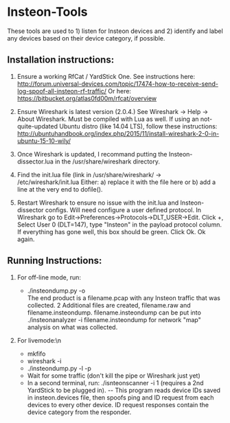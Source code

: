 # Insteon-Tools

These tools are used to 1) listen for Insteon devices and 2) identify and label any devices based on their device category, if possible.

## Installation instructions:
1) Ensure a working RfCat / YardStick One. See instructions here: http://forum.universal-devices.com/topic/17474-how-to-receive-send-log-spoof-all-insteon-rf-traffic/ 
Or here: https://bitbucket.org/atlas0fd00m/rfcat/overview

2) Ensure Wireshark is latest version (2.0.4.) See Wireshark -> Help -> About Wireshark. Must be compiled with Lua as well. If using an not-quite-updated Ubuntu distro (like 14.04 LTS), follow these instructions: http://ubuntuhandbook.org/index.php/2015/11/install-wireshark-2-0-in-ubuntu-15-10-wily/

3) Once Wireshark is updated, I recommand putting the Insteon-dissector.lua in the /usr/share/wireshark directory. 

4) Find the init.lua file (link in /usr/share/wireshark/ -> /etc/wireshark/init.lua 
   Either: a) replace it with the file here or 
           b) add a line at the very end to dofile(<path to Insteon-dissector.lua>).
           
5) Restart Wireshark to ensure no issue with the init.lua and Insteon-dissector configs. Will need configure a user defined protocol. In Wireshark go to  Edit->Preferences->Protocols->DLT_USER->Edit. Click +, Select User 0 (DLT=147), type "Insteon" in the payload protocol column. If everything has gone well, this box should be green. Click Ok. Ok again.

## Running Instructions:
1) For off-line mode, run:
     - ./insteondump.py -o <filename>  
The end product is a filename.pcap with any Insteon traffic that was collected.
2 Additional files are created, filename.raw and filename.insteondump. filename.insteondump can be put into
./insteonanalyzer -i filename.insteondump for network "map" analysis on what was collected.

2) For livemode:\n
     - mkfifo <pipename>
     - wireshark -i <pipename>
     - ./insteondump.py -l -p <pipename>
     - Wait for some traffic (don't kill the pipe or Wireshark just yet)
     - In a second terminal, run: ./isnteonscanner -i 1 (requires a 2nd YardStick to be plugged in). 
        -- This program reads device IDs saved in insteon.devices file, then spoofs ping and ID request from each devices to every other device. ID request responses contain the device category from the responder.

